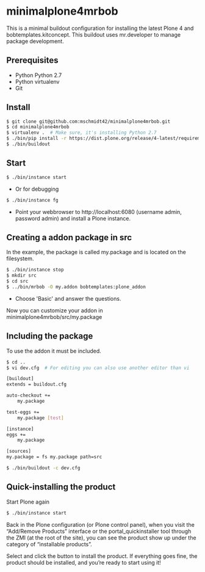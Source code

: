 # minimalplone4mrbob
This is a minimal buildout configuration for installing the latest Plone 4 and bobtemplates.kitconcept. This buildout uses mr.developer to manage package development.

## Prerequisites

- Python Python 2.7
- Python virtualenv
- Git

## Install
```bash
$ git clone git@github.com:mschmidt42/minimalplone4mrbob.git
$ cd minimalplone4mrbob
$ virtualenv .  # Make sure, it's installing Python 2.7
$ ./bin/pip install -r https://dist.plone.org/release/4-latest/requirements.txt
$ ./bin/buildout
 ```

## Start
```bash
$ ./bin/instance start
 ```
 
 - Or for debugging
```bash
$ ./bin/instance fg
 ```
 
 - Point your webbrowser to http://localhost:6080 (username admin, password
  admin) and install a Plone instance.

## Creating a addon package in src

In the example, the package is called my.package and is located on the filesystem.

```bash
$ ./bin/instance stop
$ mkdir src
$ cd src
$ ../bin/mrbob -O my.addon bobtemplates:plone_addon
 ```
- Choose 'Basic' and answer the questions.

Now you can customize your addon in minimalplone4mrbob/src/my.package

## Including the package

To use the addon it must be included.

```bash
$ cd ..
$ vi dev.cfg  # For editing you can also use another editor than vi
```
```bash
[buildout]
extends = buildout.cfg

auto-checkout +=
    my.package

test-eggs +=
    my.package [test]

[instance]
eggs +=
    my.package

[sources]
my.package = fs my.package path=src
```

```bash
$ ./bin/buildout -c dev.cfg
```


## Quick-installing the product

Start Plone again

```bash
$ ./bin/instance start
 ```

Back in the Plone configuration (or Plone control panel), when you visit the “Add/Remove Products” interface or the portal_quickinstaller tool through the ZMI (at the root of the site), you can see the product show up under the category of “installable products”.

Select and click the button to install the product. If everything goes fine, the product should be installed, and you’re ready to start using it!
